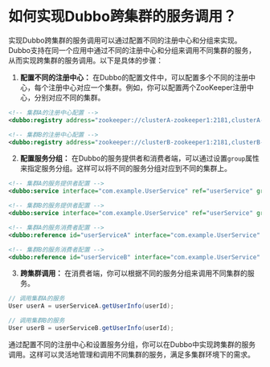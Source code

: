 # 如何实现Dubbo跨集群的服务调用？

实现Dubbo跨集群的服务调用可以通过配置不同的注册中心和分组来实现。Dubbo支持在同一个应用中通过不同的注册中心和分组来调用不同集群的服务，从而实现跨集群的服务调用。以下是具体的步骤：



1. **配置不同的注册中心：** 在Dubbo的配置文件中，可以配置多个不同的注册中心，每个注册中心对应一个集群。例如，你可以配置两个ZooKeeper注册中心，分别对应不同的集群。



```xml
<!-- 集群A的注册中心配置 -->
<dubbo:registry address="zookeeper://clusterA-zookeeper1:2181,clusterA-zookeeper2:2181" />

<!-- 集群B的注册中心配置 -->
<dubbo:registry address="zookeeper://clusterB-zookeeper1:2181,clusterB-zookeeper2:2181" />
```



2. **配置服务分组：** 在Dubbo的服务提供者和消费者端，可以通过设置`group`属性来指定服务分组。这样可以将不同的服务分组对应到不同的集群上。



```xml
<!-- 集群A的服务提供者配置 -->
<dubbo:service interface="com.example.UserService" ref="userService" group="groupA" />

<!-- 集群B的服务提供者配置 -->
<dubbo:service interface="com.example.UserService" ref="userService" group="groupB" />

<!-- 集群A的服务消费者配置 -->
<dubbo:reference id="userServiceA" interface="com.example.UserService" group="groupA" />

<!-- 集群B的服务消费者配置 -->
<dubbo:reference id="userServiceB" interface="com.example.UserService" group="groupB" />
```



3. **跨集群调用：** 在消费者端，你可以根据不同的服务分组来调用不同集群的服务。



```java
// 调用集群A的服务
User userA = userServiceA.getUserInfo(userId);

// 调用集群B的服务
User userB = userServiceB.getUserInfo(userId);
```



通过配置不同的注册中心和设置服务分组，你可以在Dubbo中实现跨集群的服务调用。这样可以灵活地管理和调用不同集群的服务，满足多集群环境下的需求。

